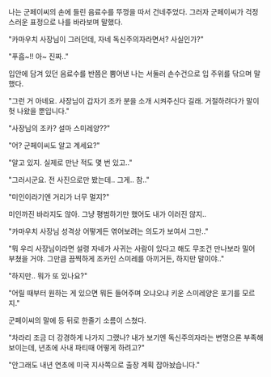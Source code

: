 나는 군페이씨의 손에 들린 음료수를 뚜껑을 따서 건네주었다. 그러자 군페이씨가 걱정스러운 표정으로 나를 바라보며 말했다.

"카마우치 사장님이 그러던데, 자네 독신주의자라면서? 사실인가?"

"푸흡~!! 아~ 진짜.."

입안에 담겨 있던 음료수를 반쯤은 뿜어낸 나는 서둘러 손수건으로 입 주위를 닦으며 말했다.

"그런 거 아녜요. 사장님이 갑자기 조카 분을 소개 시켜주신다 길래. 거절하려다가 말이 헛 나왔을 뿐입니다."

"사장님의 조카? 설마 스미레양??"

"어? 군페이씨도 알고 계세요?"

"알고 있지. 실제로 만난 적도 몇 번 있고.."

"그러시군요. 전 사진으로만 봤는데.. 그게.. 참.."

"미인이라기엔 거리가 너무 멀지?"

미인까진 바라지도 않아. 그냥 평범하기만 했어도 내가 이러진 않지..

"카마우치 사장님 성격상 어떻게든 엮어보려는 의도가 보여서 그만.."

"뭐 우리 사장님이라면 설령 자네가 사귀는 사람이 있다고 해도 무조건 만나보라 밀어 부쳤을 거야. 그만큼 끔찍하게 조카인 스미레를 아끼거든, 하지만 말이야.."

"하지만.. 뭐가 또 있나요?"

"어릴 때부터 원하는 게 있으면 뭐든 들어주며 오냐오냐 키운 스미레양은 포기를 모르지."

군페이씨의 말에 등 뒤로 한줄기 소름이 스쳤다.

"차라리 조금 더 강경하게 나가지 그랬나? 내가 보기엔 독신주의자라는 변명으론 부족해보이는데, 년초에 사내 파티때 어떻게 하려고?"

"안그래도 내년 연초에 미국 지사쪽으로 출장 계획 잡아놨습니다."